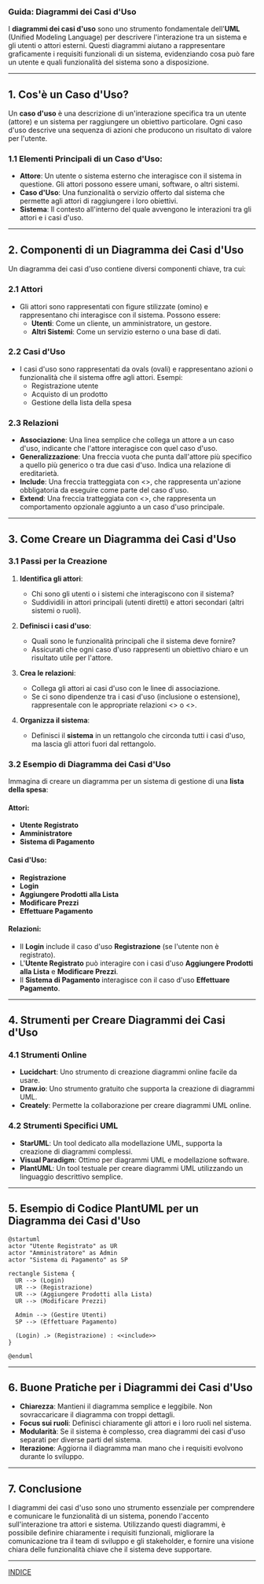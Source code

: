 ### Guida: **Diagrammi dei Casi d'Uso**

I **diagrammi dei casi d'uso** sono uno strumento fondamentale dell'**UML** (Unified Modeling Language) per descrivere l'interazione tra un sistema e gli utenti o attori esterni. Questi diagrammi aiutano a rappresentare graficamente i requisiti funzionali di un sistema, evidenziando cosa può fare un utente e quali funzionalità del sistema sono a disposizione.

---

## 1. **Cos'è un Caso d'Uso?**

Un **caso d'uso** è una descrizione di un'interazione specifica tra un utente (attore) e un sistema per raggiungere un obiettivo particolare. Ogni caso d'uso descrive una sequenza di azioni che producono un risultato di valore per l'utente.

### 1.1 Elementi Principali di un Caso d'Uso:
- **Attore**: Un utente o sistema esterno che interagisce con il sistema in questione. Gli attori possono essere umani, software, o altri sistemi.
- **Caso d'Uso**: Una funzionalità o servizio offerto dal sistema che permette agli attori di raggiungere i loro obiettivi.
- **Sistema**: Il contesto all'interno del quale avvengono le interazioni tra gli attori e i casi d'uso.

---

## 2. **Componenti di un Diagramma dei Casi d'Uso**

Un diagramma dei casi d'uso contiene diversi componenti chiave, tra cui:

### 2.1 Attori
- Gli attori sono rappresentati con figure stilizzate (omino) e rappresentano chi interagisce con il sistema. Possono essere:
  - **Utenti**: Come un cliente, un amministratore, un gestore.
  - **Altri Sistemi**: Come un servizio esterno o una base di dati.

### 2.2 Casi d'Uso
- I casi d'uso sono rappresentati da ovals (ovali) e rappresentano azioni o funzionalità che il sistema offre agli attori. Esempi:
  - Registrazione utente
  - Acquisto di un prodotto
  - Gestione della lista della spesa

### 2.3 Relazioni
- **Associazione**: Una linea semplice che collega un attore a un caso d'uso, indicante che l'attore interagisce con quel caso d'uso.
- **Generalizzazione**: Una freccia vuota che punta dall'attore più specifico a quello più generico o tra due casi d'uso. Indica una relazione di ereditarietà.
- **Include**: Una freccia tratteggiata con <<include>>, che rappresenta un'azione obbligatoria da eseguire come parte del caso d'uso.
- **Extend**: Una freccia tratteggiata con <<extend>>, che rappresenta un comportamento opzionale aggiunto a un caso d'uso principale.

---

## 3. **Come Creare un Diagramma dei Casi d'Uso**

### 3.1 Passi per la Creazione
1. **Identifica gli attori**:
   - Chi sono gli utenti o i sistemi che interagiscono con il sistema? 
   - Suddividili in attori principali (utenti diretti) e attori secondari (altri sistemi o ruoli).
   
2. **Definisci i casi d'uso**:
   - Quali sono le funzionalità principali che il sistema deve fornire?
   - Assicurati che ogni caso d'uso rappresenti un obiettivo chiaro e un risultato utile per l'attore.

3. **Crea le relazioni**:
   - Collega gli attori ai casi d'uso con le linee di associazione.
   - Se ci sono dipendenze tra i casi d'uso (inclusione o estensione), rappresentale con le appropriate relazioni <<include>> o <<extend>>.

4. **Organizza il sistema**:
   - Definisci il **sistema** in un rettangolo che circonda tutti i casi d'uso, ma lascia gli attori fuori dal rettangolo.

### 3.2 Esempio di Diagramma dei Casi d'Uso

Immagina di creare un diagramma per un sistema di gestione di una **lista della spesa**:

#### Attori:
- **Utente Registrato**
- **Amministratore**
- **Sistema di Pagamento**

#### Casi d'Uso:
- **Registrazione**
- **Login**
- **Aggiungere Prodotti alla Lista**
- **Modificare Prezzi**
- **Effettuare Pagamento**

#### Relazioni:
- Il **Login** include il caso d'uso **Registrazione** (se l'utente non è registrato).
- L'**Utente Registrato** può interagire con i casi d'uso **Aggiungere Prodotti alla Lista** e **Modificare Prezzi**.
- Il **Sistema di Pagamento** interagisce con il caso d'uso **Effettuare Pagamento**.

---

## 4. **Strumenti per Creare Diagrammi dei Casi d'Uso**

### 4.1 Strumenti Online
- **Lucidchart**: Uno strumento di creazione diagrammi online facile da usare.
- **Draw.io**: Uno strumento gratuito che supporta la creazione di diagrammi UML.
- **Creately**: Permette la collaborazione per creare diagrammi UML online.

### 4.2 Strumenti Specifici UML
- **StarUML**: Un tool dedicato alla modellazione UML, supporta la creazione di diagrammi complessi.
- **Visual Paradigm**: Ottimo per diagrammi UML e modellazione software.
- **PlantUML**: Un tool testuale per creare diagrammi UML utilizzando un linguaggio descrittivo semplice.

---

## 5. **Esempio di Codice PlantUML per un Diagramma dei Casi d'Uso**

```plantuml
@startuml
actor "Utente Registrato" as UR
actor "Amministratore" as Admin
actor "Sistema di Pagamento" as SP

rectangle Sistema {
  UR --> (Login)
  UR --> (Registrazione)
  UR --> (Aggiungere Prodotti alla Lista)
  UR --> (Modificare Prezzi)

  Admin --> (Gestire Utenti)
  SP --> (Effettuare Pagamento)

  (Login) .> (Registrazione) : <<include>>
}

@enduml
```

---

## 6. **Buone Pratiche per i Diagrammi dei Casi d'Uso**

- **Chiarezza**: Mantieni il diagramma semplice e leggibile. Non sovraccaricare il diagramma con troppi dettagli.
- **Focus sui ruoli**: Definisci chiaramente gli attori e i loro ruoli nel sistema.
- **Modularità**: Se il sistema è complesso, crea diagrammi dei casi d'uso separati per diverse parti del sistema.
- **Iterazione**: Aggiorna il diagramma man mano che i requisiti evolvono durante lo sviluppo.

---

## 7. **Conclusione**

I diagrammi dei casi d'uso sono uno strumento essenziale per comprendere e comunicare le funzionalità di un sistema, ponendo l'accento sull'interazione tra attori e sistema. Utilizzando questi diagrammi, è possibile definire chiaramente i requisiti funzionali, migliorare la comunicazione tra il team di sviluppo e gli stakeholder, e fornire una visione chiara delle funzionalità chiave che il sistema deve supportare.

---

[INDICE](README.md)